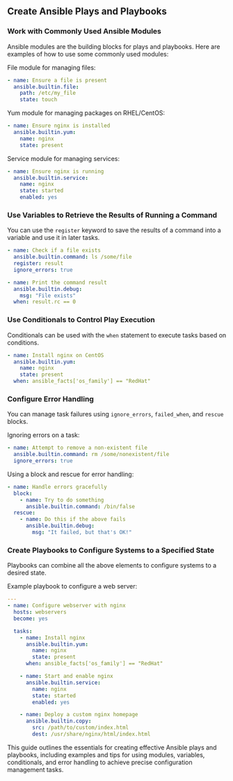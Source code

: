 ## Create Ansible Plays and Playbooks

### Work with Commonly Used Ansible Modules
Ansible modules are the building blocks for plays and playbooks. Here are examples of how to use some commonly used modules:

File module for managing files:
```yaml
- name: Ensure a file is present
  ansible.builtin.file:
    path: /etc/my_file
    state: touch
```

Yum module for managing packages on RHEL/CentOS:
```yaml
- name: Ensure nginx is installed
  ansible.builtin.yum:
    name: nginx
    state: present
```

Service module for managing services:
```yaml
- name: Ensure nginx is running
  ansible.builtin.service:
    name: nginx
    state: started
    enabled: yes
```

### Use Variables to Retrieve the Results of Running a Command
You can use the `register` keyword to save the results of a command into a variable and use it in later tasks.

```yaml
- name: Check if a file exists
  ansible.builtin.command: ls /some/file
  register: result
  ignore_errors: true

- name: Print the command result
  ansible.builtin.debug:
    msg: "File exists"
  when: result.rc == 0
```

### Use Conditionals to Control Play Execution
Conditionals can be used with the `when` statement to execute tasks based on conditions.

```yaml
- name: Install nginx on CentOS
  ansible.builtin.yum:
    name: nginx
    state: present
  when: ansible_facts['os_family'] == "RedHat"
```

### Configure Error Handling
You can manage task failures using `ignore_errors`, `failed_when`, and `rescue` blocks.

Ignoring errors on a task:
```yaml
- name: Attempt to remove a non-existent file
  ansible.builtin.command: rm /some/nonexistent/file
  ignore_errors: true
```

Using a block and rescue for error handling:
```yaml
- name: Handle errors gracefully
  block:
    - name: Try to do something
      ansible.builtin.command: /bin/false
  rescue:
    - name: Do this if the above fails
      ansible.builtin.debug:
        msg: "It failed, but that's OK!"
```

### Create Playbooks to Configure Systems to a Specified State
Playbooks can combine all the above elements to configure systems to a desired state.

Example playbook to configure a web server:
```yaml
---
- name: Configure webserver with nginx
  hosts: webservers
  become: yes

  tasks:
    - name: Install nginx
      ansible.builtin.yum:
        name: nginx
        state: present
      when: ansible_facts['os_family'] == "RedHat"

    - name: Start and enable nginx
      ansible.builtin.service:
        name: nginx
        state: started
        enabled: yes

    - name: Deploy a custom nginx homepage
      ansible.builtin.copy:
        src: /path/to/custom/index.html
        dest: /usr/share/nginx/html/index.html
```

This guide outlines the essentials for creating effective Ansible plays and playbooks, including examples and tips for using modules, variables, conditionals, and error handling to achieve precise configuration management tasks.
